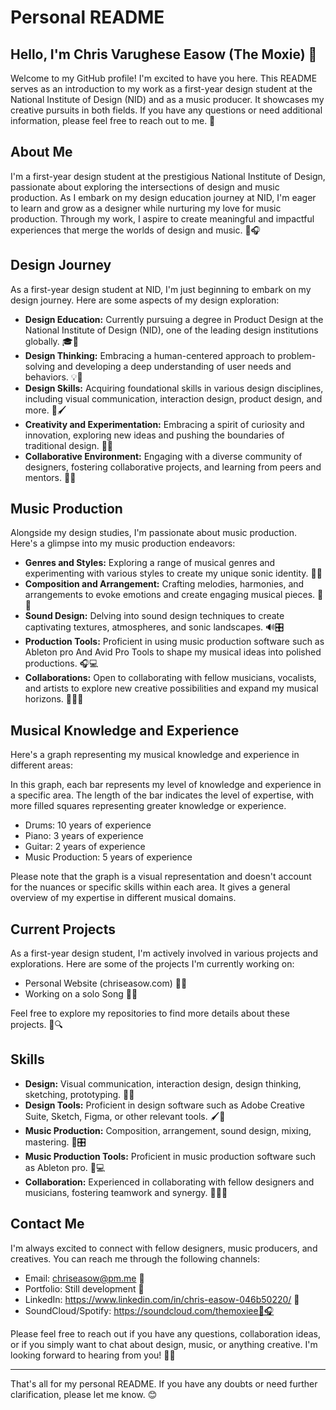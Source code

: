 # Personal README

## Hello, I'm Chris Varughese Easow (The Moxie) 👋

Welcome to my GitHub profile! I'm excited to have you here. This README serves as an introduction to my work as a first-year design student at the National Institute of Design (NID) and as a music producer. It showcases my creative pursuits in both fields. If you have any questions or need additional information, please feel free to reach out to me. 🎉

## About Me

I'm a first-year design student at the prestigious National Institute of Design, passionate about exploring the intersections of design and music production. As I embark on my design education journey at NID, I'm eager to learn and grow as a designer while nurturing my love for music production. Through my work, I aspire to create meaningful and impactful experiences that merge the worlds of design and music. 🎨🎧

## Design Journey

As a first-year design student at NID, I'm just beginning to embark on my design journey. Here are some aspects of my design exploration:

- **Design Education:** Currently pursuing a degree in Product Design  at the National Institute of Design (NID), one of the leading design institutions globally. 🎓🎨
- **Design Thinking:** Embracing a human-centered approach to problem-solving and developing a deep understanding of user needs and behaviors. 💡👥
- **Design Skills:** Acquiring foundational skills in various design disciplines, including visual communication, interaction design, product design, and more. 🌟🖌️
- **Creativity and Experimentation:** Embracing a spirit of curiosity and innovation, exploring new ideas and pushing the boundaries of traditional design. 🚀🌈
- **Collaborative Environment:** Engaging with a diverse community of designers, fostering collaborative projects, and learning from peers and mentors. 👥💭

## Music Production

Alongside my design studies, I'm passionate about music production. Here's a glimpse into my music production endeavors:

- **Genres and Styles:** Exploring a range of musical genres and experimenting with various styles to create my unique sonic identity. 🎵🎶
- **Composition and Arrangement:** Crafting melodies, harmonies, and arrangements to evoke emotions and create engaging musical pieces. 🎹🎼
- **Sound Design:** Delving into sound design techniques to create captivating textures, atmospheres, and sonic landscapes. 🔊🎛️
- **Production Tools:** Proficient in using music production software such as Ableton pro And Avid Pro Tools  to shape my musical ideas into polished productions. 🎧💻
- **Collaborations:** Open to collaborating with fellow musicians, vocalists, and artists to explore new creative possibilities and expand my musical horizons. 🎵🤝🎨

## Musical Knowledge and Experience

Here's a graph representing my musical knowledge and experience in different areas:


In this graph, each bar represents my level of knowledge and experience in a specific area. The length of the bar indicates the level of expertise, with more filled squares representing greater knowledge or experience.

- Drums: 10 years of experience 
- Piano: 3 years of experience 
- Guitar: 2 years of experience 
- Music Production: 5 years of experience 

Please note that the graph is a visual representation and doesn't account for the nuances or specific skills within each area. It gives a general overview of my expertise in different musical domains.

## Current Projects

As a first-year design student, I'm actively involved in various projects and explorations. Here are some of the projects I'm currently working on:

- Personal Website (chriseasow.com) 🎨✨
- Working on a solo Song  🎵🔥

Feel free to explore my repositories to find more details about these projects. 📂🔍

## Skills

- **Design:** Visual communication, interaction design, design thinking, sketching, prototyping. 🎨💡
- **Design Tools:** Proficient in design software such as Adobe Creative Suite, Sketch, Figma, or other relevant tools. 🖌️🔧
- **Music Production:** Composition, arrangement, sound design, mixing, mastering. 🎵🎛️
- **Music Production Tools:** Proficient in music production software such as Ableton pro. 🎹💻
- **Collaboration:** Experienced in collaborating with fellow designers and musicians, fostering teamwork and synergy. 🤝🎵👥

## Contact Me

I'm always excited to connect with fellow designers, music producers, and creatives. You can reach me through the following channels:

- Email: chriseasow@pm.me 📧
- Portfolio: Still development 💼
- LinkedIn: https://www.linkedin.com/in/chris-easow-046b50220/ 🔗
- SoundCloud/Spotify: https://soundcloud.com/themoxiee🎵🎧

Please feel free to reach out if you have any questions, collaboration ideas, or if you simply want to chat about design, music, or anything creative. I'm looking forward to hearing from you! 📩🎵

---

That's all for my personal README. If you have any doubts or need further clarification, please let me know. 😊


<!---
Chris-Easow/Chris-Easow is a ✨ special ✨ repository because its `README.md` (this file) appears on your GitHub profile.
You can click the Preview link to take a look at your changes.
--->
